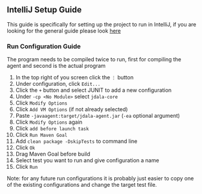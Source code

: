 ## IntelliJ Setup Guide
This guide is specifically for setting up the project to run in IntelliJ, if you are looking for the general guide please look [here](../README.md#set-up)


### Run Configuration Guide
The program needs to be compiled twice to run, first for compiling the agent and second is the actual program

1. In the top right of you screen click the `⋮` button
2. Under configuration, click `Edit...`
3. Click the `+` button and select JUNIT to add a new configuration
4. Under `-cp <No Module>` select `jdala-core` 
5. Click `Modify Options`
6. Click `Add VM Options` (if not already selected)
7. Paste `-javaagent:target/jdala-agent.jar` (`-ea` optional argument)
8. Click `Modify Options` again
9. Click `add before launch task`
10. Click `Run Maven Goal`
11. Add `clean package -DskipTests` to command line
12. Click `Ok`
13. Drag Maven Goal before build
14. Select test you want to run and give configuration a name
15. Click `Run`

Note: for any future run configurations it is probably just easier to copy one of the existing configurations and change the target test file.